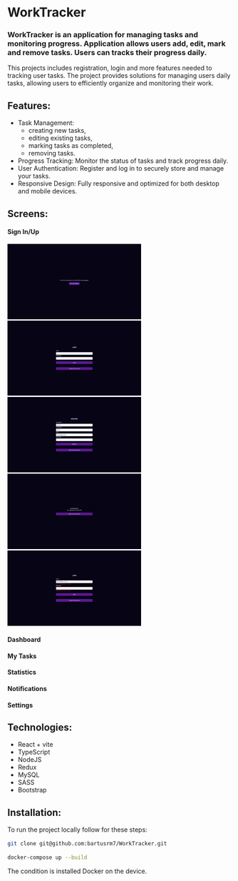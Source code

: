# WorkTracker

### WorkTracker is an application for managing tasks and monitoring progress. Application allows users add, edit, mark and remove tasks. Users can tracks their progress daily.

This projects includes registration, login and more features needed to tracking user tasks. The project provides solutions for managing users daily tasks, allowing users to efficiently organize and monitoring their work.

## Features:
* Task Management:
  - creating new tasks,
  - editing existing tasks,
  - marking tasks as completed,
  - removing tasks.
* Progress Tracking: Monitor the status of tasks and track progress daily.
* User Authentication: Register and log in to securely store and manage your tasks.
* Responsive Design: Fully responsive and optimized for both desktop and mobile devices.

## Screens:
#### Sign In/Up
<img src="/work-tracker-frontend/src/assets/Zrzut ekranu 2025-04-16 104717.png" width="300" /> <img src="/work-tracker-frontend/src/assets/Zrzut ekranu 2025-04-16 091503.png" width="300" /> 
<img src="/work-tracker-frontend/src/assets/Zrzut ekranu 2025-04-16 091718.png" width="300" /> <img src="/work-tracker-frontend/src/assets/Zrzut ekranu 2025-04-16 091724.png" width="300" /> <img src="/work-tracker-frontend/src/assets/Zrzut ekranu 2025-04-16 091752.png" width="300" /> 


#### Dashboard

#### My Tasks

#### Statistics

#### Notifications

#### Settings

## Technologies:
* React + vite
* TypeScript
* NodeJS
* Redux
* MySQL
* SASS
* Bootstrap
  
## Installation:
To run the project locally follow for these steps:


```bash
git clone git@github.com:bartusrm7/WorkTracker.git
```

```bash
docker-compose up --build
```

The condition is installed Docker on the device.

